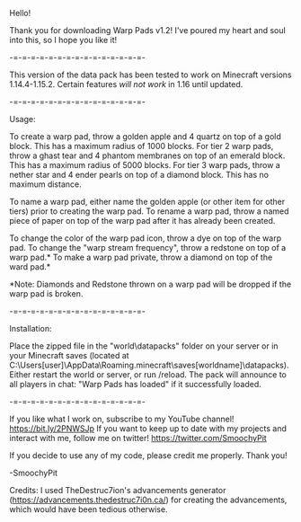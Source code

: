 Hello! 

Thank you for downloading Warp Pads v1.2! I've poured my heart and soul into this, so I hope you like it!

-=-=-=-=-=-=-=-=-=-=-=-=-=-=-=-

This version of the data pack has been tested to work on Minecraft versions 1.14.4-1.15.2. Certain features *will not work* in 1.16 until updated.

-=-=-=-=-=-=-=-=-=-=-=-=-=-=-=-

Usage:

To create a warp pad, throw a golden apple and 4 quartz on top of a gold block. This has a maximum radius of 1000 blocks.
For tier 2 warp pads, throw a ghast tear and 4 phantom membranes on top of an emerald block. This has a maximum radius of 5000 blocks.
For tier 3 warp pads, throw a nether star and 4 ender pearls on top of a diamond block. This has no maximum distance.

To name a warp pad, either name the golden apple (or other item for other tiers) prior to creating the warp pad.
To rename a warp pad, throw a named piece of paper on top of the warp pad after it has already been created.

To change the color of the warp pad icon, throw a dye on top of the warp pad.
To change the "warp stream frequency", throw a redstone on top of a warp pad.*
To make a warp pad private, throw a diamond on top of the ward pad.*

*Note: Diamonds and Redstone thrown on a warp pad will be dropped if the warp pad is broken.

-=-=-=-=-=-=-=-=-=-=-=-=-=-=-=-

Installation:

Place the zipped file in the "world\datapacks" folder on your server or in your Minecraft saves (located at C:\Users\[user]\AppData\Roaming\.minecraft\saves\[worldname]\datapacks). 
Either restart the world or server, or run /reload. The pack will announce to all players in chat: "Warp Pads has loaded" if it successfully loaded.

-=-=-=-=-=-=-=-=-=-=-=-=-=-=-=-

If you like what I work on, subscribe to my YouTube channel! https://bit.ly/2PNWSJp
If you want to keep up to date with my projects and interact with me, follow me on twitter! https://twitter.com/SmoochyPit

If you decide to use any of my code, please credit me properly. Thank you!

-SmoochyPit

Credits: I used TheDestruc7ion's advancements generator (https://advancements.thedestruc7i0n.ca/) for creating the advancements, which would have been tedious otherwise.